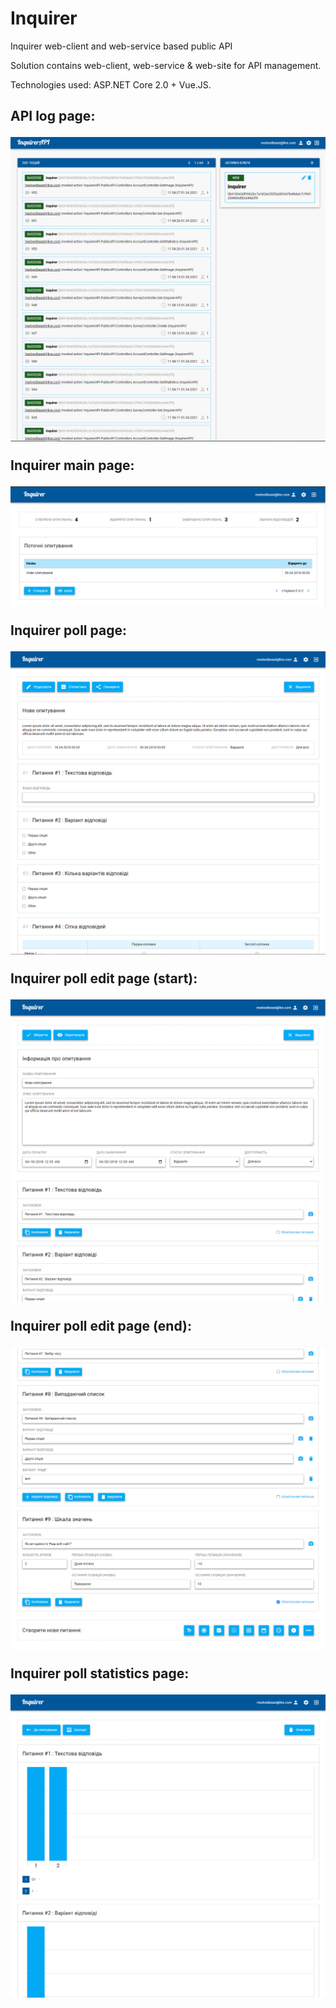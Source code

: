 # Inquirer
Inquirer web-client and web-service based public API

Solution contains web-client, web-service & web-site for API management.

Technologies used: ASP.NET Core 2.0 + Vue.JS. 



<h2>
<b>API log page:

![Image 1](./readme/1.png)



Inquirer main page:

![Image 2](./readme/2.png)



Inquirer poll page:

![Image 3](./readme/3.png)



Inquirer poll edit page (start):

![Image 4](./readme/4.png)



Inquirer poll edit page (end):

![Image 5](./readme/5.png)



Inquirer poll statistics page:</b></h2>

![Image 6](./readme/6.png)
